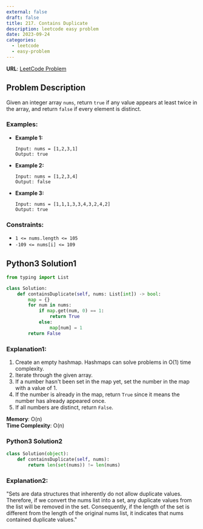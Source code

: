 ```yaml
---
external: false
draft: false
title: 217. Contains Duplicate
description: leetcode easy problem
date: 2023-09-24
categories:
  - leetcode
  - easy-problem
---
```


**URL**: [LeetCode Problem](https://leetcode.com/problems/contains-duplicate/description/)

## Problem Description

Given an integer array `nums`, return `true` if any value appears at least twice in the array, and return `false` if every element is distinct.

### Examples:

- **Example 1:**

  ```plaintext
  Input: nums = [1,2,3,1]
  Output: true
  ```

- **Example 2:**

  ```plaintext
  Input: nums = [1,2,3,4]
  Output: false
  ```

- **Example 3:**
  ```plaintext
  Input: nums = [1,1,1,3,3,4,3,2,4,2]
  Output: true
  ```

### Constraints:

- `1 <= nums.length <= 105`
- `-109 <= nums[i] <= 109`

## Python3 Solution1

```python
from typing import List

class Solution:
    def containsDuplicate(self, nums: List[int]) -> bool:
        map = {}
        for num in nums:
            if map.get(num, 0) == 1:
                return True
            else:
                map[num] = 1
        return False
```

### Explanation1:

1. Create an empty hashmap. Hashmaps can solve problems in O(1) time complexity.
2. Iterate through the given array.
3. If a number hasn't been set in the map yet, set the number in the map with a value of 1.
4. If the number is already in the map, return `True` since it means the number has already appeared once.
5. If all numbers are distinct, return `False`.

**Memory**: O(n)  
**Time Complexity**: O(n)

### Python3 Solution2

```python
class Solution(object):
    def containsDuplicate(self, nums):
        return len(set(nums)) != len(nums)
```

### Explanation2:

"Sets are data structures that inherently do not allow duplicate values. Therefore, if we convert the nums list into a set, any duplicate values from the list will be removed in the set. Consequently, if the length of the set is different from the length of the original nums list, it indicates that nums contained duplicate values."
